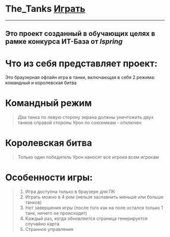 # The_Tanks [Играть](https://demlinkx.github.io/The_Tanks/ "Танки нужно 4 человека")
---
## Это проект созданный в **обучающих целях** в рамке конкурса **ИТ-База** от ***Ispring***

# Что из себя представляет проект:
Это браузерная офлайн игра в танки, включающая в себя 2 режима: командный и королевская битва

# Командный режим
> Два танка по левую сторону экрана должны уничтожить двух танков справой стороны
> Урон по союзникам - отключен

# Королевская битва
> Только один победитель
> Урон наносят все игроки всем игрокам

# Особенности игры:
> 1. Игра доступна только в браузере для ПК
> 2. Играть можно в 4 ром (нельзя заспавнить меньше или больше танков)
> 3. Нет завершения игры (после того как на поле остался только 1 танк, ничего не происходит)
> 4. Каждый раз, когда обновляется страница генерируется случайно карта
> 5. Странное управление 
